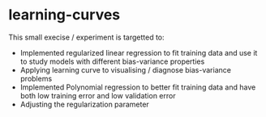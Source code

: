 # learning-curves

This small execise / experiment is targetted to: 
- Implemented regularized linear regression to fit training data and use it to study models with different bias-variance properties
- Applying learning curve to visualising / diagnose bias-variance problems
- Implemented Polynomial regression to better fit training data and have both low training error and low validation error 
- Adjusting the regularization parameter
